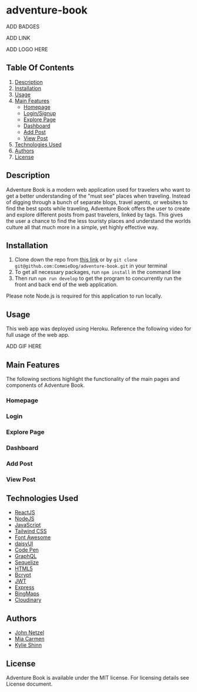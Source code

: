 # **adventure-book**

ADD BADGES

ADD LINK


ADD LOGO HERE


## **Table Of Contents**

1. [Description](#description)
2. [Installation](#installation)
3. [Usage](#usage)
4. [Main Features](#main-features)
    - [Homepage](#homepage)
    - [Login/Signup](#login)
    - [Explore Page](#explore-page)
    - [Dashboard](#dashboard)
    - [Add Post](#add-post)
    - [View Post](#view-post)
5. [Technologies Used](#technologies-used)
6. [Authors](#author)
7. [License](#license)

## **Description**

Adventure Book is a modern web application used for travelers who want to get a better understanding of the "must see" places when traveling. Instead of digging through a bunch of separate blogs, travel agents, or websites to find the best spots while traveling, Adventure Book offers the user to create and explore different posts from past travelers, linked by tags. This gives the user a chance to find the less touristy places and understand the worlds culture all that much more in a simple, yet highly effective way.
  
## **Installation**

1. Clone down the repo from [this link](git@github.com:CommieDog/adventure-book.git) or by `git clone git@github.com:CommieDog/adventure-book.git` in your terminal
2. To get all necessary packages, run `npm install` in the command line
5. Then run `npm run develop` to get the program to concurrently run the front and back end of the web application.
 
 Please note Node.js is required for this application to run locally.

## **Usage**

 This web app was deployed using Heroku. Reference the following video for full usage of the web app.

 ADD GIF HERE

## **Main Features**

The following sections highlight the functionality of the main pages and components of Adventure Book.

### **Homepage**

### **Login**

### **Explore Page**

### **Dashboard**

### **Add Post**

### **View Post**



## **Technologies Used**

* [ReactJS](https://reactjs.org/)
* [NodeJS](https://nodejs.org/en/) 
* [JavaScript](https://www.javascript.com/)
* [Tailwind CSS](https://tailwindcss.com/docs/installation)
* [Font Awesome](https://fontawesome.com/)
* [daisyUI](https://daisyui.com/)
* [Code Pen](https://codepen.io/)
* [GraphQL](https://graphql.org/)
* [Sequelize](https://sequelize.org/)
* [HTML5](https://html.com/html5/)
* [Bcrypt](https://www.npmjs.com/package/bcrypt)
* [JWT](https://jwt.io/)
* [Express](https://expressjs.com/)
* [BingMaps]()
* [Cloudinary](https://cloudinary.com/documentation)

## **Authors**

* [John Netzel](https://github.com/CommieDog)
* [Mia Carmen](https://github.com/Miacarmen)
* [Kylie Shinn](https://github.com/kyliemshinn)

## **License**

Adventure Book is available under the MIT license. For licensing details see License document.